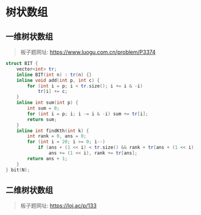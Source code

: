 # 树状数组

## 一维树状数组

> 板子题网址: https://www.luogu.com.cn/problem/P3374

```cpp
struct BIT {
    vector<int> tr;
    inline BIT(int n) : tr(n) {}
    inline void add(int p, int c) {
        for (int i = p; i < tr.size(); i += i & -i)
            tr[i] += c;
    }
    inline int sum(int p) {
        int sum = 0;
        for (int i = p; i; i -= i & -i) sum += tr[i];
        return sum;
    }
    inline int findKth(int k) {
        int rank = 0, ans = 0;
        for (int i = 20; i >= 0; i--)
            if (ans + (1 << i) < tr.size() && rank + tr[ans + (1 << i)] < k)
                ans += (1 << i), rank += tr[ans];
        return ans + 1;
    }
} bit(N);
```

## 二维树状数组

> 板子题网址: https://loj.ac/p/133

```cpp

```
